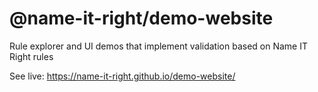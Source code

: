 # @name-it-right/demo-website
Rule explorer and UI demos that implement validation based on Name IT Right rules

See live: https://name-it-right.github.io/demo-website/
